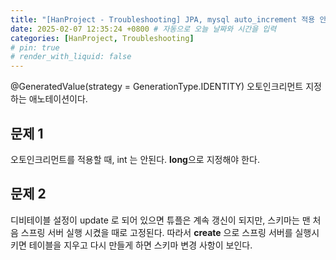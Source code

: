 ```yaml
---
title: "[HanProject - Troubleshooting] JPA, mysql auto_increment 적용 안되는 오류"  # 문서 제목 입력
date: 2025-02-07 12:35:24 +0800 # 자동으로 오늘 날짜와 시간을 입력
categories: [HanProject, Troubleshooting]
# pin: true
# render_with_liquid: false
---
```



@GeneratedValue(strategy = GenerationType.IDENTITY)
오토인크리먼트 지정하는 애노테이션이다.

## 문제 1
오토인크리먼트를 적용할 때, int 는 안된다. **long**으로 지정해야 한다.

## 문제 2
디비테이블 설정이 update 로 되어 있으면 튜플은 계속 갱신이 되지만, 스키마는 맨 처음 스프링 서버 실행 시켰을 때로 고정된다. 따라서 **create** 으로 스프링 서버를 실행시키면 테이블을 지우고 다시 만들게 하면 스키마 변경 사항이 보인다.